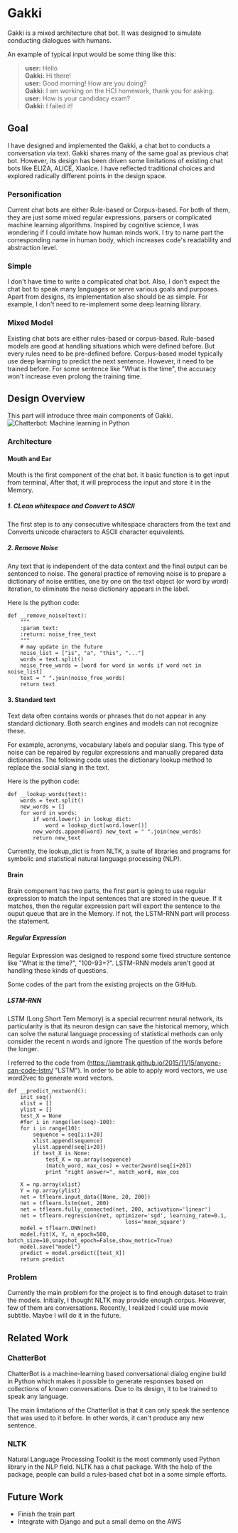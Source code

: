 # Gakki

Gakki is a mixed architecture chat bot. It was designed to simulate conducting dialogues with humans. 

An example of typical input would be some thing like this:

> **user:** Hello  
> **Gakki:** Hi there!  
> **user:** Good morning! How are you doing?  
> **Gakki:** I am working on the HCI homework, thank you for asking.  
> **user:** How is your candidacy exam?  
> **Gakki:** I failed it!  

## Goal
I have designed and implemented the Gakki, a chat bot to conducts a conversation via text.
Gakki shares many of the same goal as previous chat bot. However, its design has been driven
some limitations of existing chat bots like ELIZA, ALICE, XiaoIce. I have reflected traditional
choices and explored radically different points in the design space.
### Personification
Current chat bots are either Rule-based or Corpus-based. For both of them, they are just some
mixed regular expressions, parsers or complicated machine learning algorithms. Inspired
by cognitive science, I was wondering if I could imitate how human minds work. I try to
name part the corresponding name in human body, which increases code's readability and abstraction
level.
### Simple
I don't have time to write a complicated chat bot. Also, I don't expect the chat bot to 
speak many languages or serve various goals and purposes. Apart from designs, its implementation
also should be as simple. For example, I don't need to re-implement some deep learning 
library.
### Mixed Model
Existing chat bots are either rules-based or corpus-based. Rule-based models are good at handling
situations which were defined before. But every rules need to be pre-defined before. Corpus-based
model typically use deep learning to predict the next sentence. However, it need to be trained 
before. For some sentence like "What is the time", the accuracy won't increase even prolong
the training time.

## Design Overview
This part will introduce three main components of Gakki.
![Chatterbot: Machine learning in Python](https://github.com/callmeshabi/gakki/blob/master/figure/archit.png)
### Architecture
#### Mouth and Ear
Mouth is the first component of the chat bot. It basic function is to get input from terminal,
After that, it will preprocess the input and store it in the Memory.
##### 1. CLean whitespace and Convert to ASCII
The first step is to any consecutive whitespace characters from the text and Converts unicode characters to 
ASCII character equivalents.
##### 2. Remove Noise
Any text that is independent of the data context and the final output can be sentenced to noise.
The general practice of removing noise is to prepare a dictionary of noise entities, one by one on the text object (or 
word by word) iteration, to eliminate the noise dictionary appears in the label.

Here is the python code:
~~~~
def __remove_noise(text):
    """    
    :param text: 
    :return: noise_free_text
    """
    # may update in the future
    noise_list = ["is", "a", "this", "..."]
    words = text.split()
    noise_free_words = [word for word in words if word not in noise_list]
    text = " ".join(noise_free_words)
    return text
~~~~
#### 3. Standard text
Text data often contains words or phrases that do not appear in any standard dictionary. Both search engines and models
can not recognize these.

For example, acronyms, vocabulary labels and popular slang. This type of noise can be repaired by regular expressions 
and manually prepared data dictionaries. The following code uses the dictionary lookup method to replace the social 
slang in the text.

Here is the python code:
~~~~
def __lookup_words(text):
    words = text.split() 
    new_words = [] 
    for word in words:
        if word.lower() in lookup_dict:
            word = lookup_dict[word.lower()]
        new_words.append(word) new_text = " ".join(new_words) 
        return new_text
~~~~
Currently, the lookup_dict is from NLTK, a suite of libraries and programs for symbolic and statistical natural language
processing (NLP).
#### Brain
Brain component has two parts, the first part is going to use regular expression to match the input sentences that are 
stored in the queue. If it matches, then the regular expression  part will export the sentence to the ouput queue that
are in the Memory. If not, the LSTM-RNN part will process the statement.
##### Regular Expression
Regular Expression was designed to respond some fixed structure sentence like "What is the time?", "100-93=?". LSTM-RNN
models aren't good at handling these kinds of questions.

Some codes of the part from the existing projects on the GitHub.
##### LSTM-RNN
LSTM (Long Short Tem Memory) is a special recurrent neural network, its particularity is that its neuron design can save 
the historical memory, which can solve the natural language processing of statistical methods can only consider the 
recent n words and ignore The question of the words before the longer.

I referred to the code from (https://iamtrask.github.io/2015/11/15/anyone-can-code-lstm/ "LSTM").
In order to be able to apply word vectors, we use word2vec to generate word vectors.
~~~
def __predict_nextword():
    init_seq()
    xlist = []
    ylist = []
    test_X = None
    #for i in range(len(seq)-100):
    for i in range(10):
        sequence = seq[i:i+20]
        xlist.append(sequence)
        ylist.append(seq[i+20])
        if test_X is None:
            test_X = np.array(sequence)
            (match_word, max_cos) = vector2word(seq[i+20])
            print "right answer=", match_word, max_cos

    X = np.array(xlist)
    Y = np.array(ylist)
    net = tflearn.input_data([None, 20, 200])
    net = tflearn.lstm(net, 200)
    net = tflearn.fully_connected(net, 200, activation='linear')
    net = tflearn.regression(net, optimizer='sgd', learning_rate=0.1,
                                     loss='mean_square')
    model = tflearn.DNN(net)
    model.fit(X, Y, n_epoch=500, batch_size=10,snapshot_epoch=False,show_metric=True)
    model.save("model")
    predict = model.predict([test_X])
    return predict
~~~
### Problem
Currently the main problem for the project is to find enough dataset to train the models. Initially, I thought NLTK
may provide enough corpus. However, few of them are conversations. Recently, I realized I could use movie subtitle.
Maybe I will do it in the future.

## Related Work
### ChatterBot
ChatterBot is a machine-learning based conversational dialog engine build in Python which makes it possible to generate 
responses based on collections of known conversations. Due to its design, it to be trained to speak any language.

The main limitations of the ChatterBot is that it can only speak the sentence that was used to it before. In other
words, it can't produce any new sentence.
### NLTK
Natural Language Processing Toolkit is the most commonly used Python library in the NLP field. NLTK has a chat package.
With the help of the package, people can build a rules-based chat bot in a some simple efforts.
## Future Work
- Finish the train part
- Integrate with Django and put a small demo on the AWS